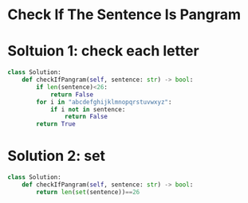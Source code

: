 # Check If The Sentence Is Pangram
# Soltuion 1: check each letter
```python
class Solution:
    def checkIfPangram(self, sentence: str) -> bool:
        if len(sentence)<26:
            return False
        for i in "abcdefghijklmnopqrstuvwxyz":
            if i not in sentence:
                return False
        return True
```
# Solution 2: set
```python
class Solution:
    def checkIfPangram(self, sentence: str) -> bool:
        return len(set(sentence))==26
```
